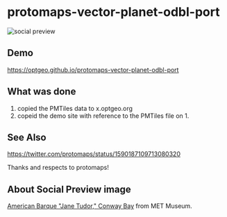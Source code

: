 # protomaps-vector-planet-odbl-port
![social preview](https://repository-images.githubusercontent.com/563888061/2ba0149b-9b32-4d8f-9ff1-aacdb8a9ff2f)

## Demo
https://optgeo.github.io/protomaps-vector-planet-odbl-port

## What was done
1. copied the PMTiles data to x.optgeo.org
1. copeid the demo site with reference to the PMTiles file on 1.

## See Also
https://twitter.com/protomaps/status/1590187109713080320

Thanks and respects to protomaps!

## About Social Preview image
[American Barque "Jane Tudor," Conway Bay](https://www.metmuseum.org/art/collection/search/267019) from MET Museum.
